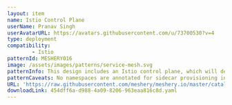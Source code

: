 ```yaml
---
layout: item
name: Istio Control Plane
userName: Pranav Singh
userAvatarURL: https://avatars.githubusercontent.com/u/73700530?v=4
type: deployment
compatibility: 
        - Istio
patternId: MESHERY016
image: /assets/images/patterns/service-mesh.svg
patternInfo: This design includes an Istio control plane, which will deploy to the istio-system namespace by default.
patternCaveats: No namespaces are annotated for sidecar provisioning in this design.
URL: 'https://raw.githubusercontent.com/meshery/meshery.io/master/catalog/454dff6a-d988-4a09-8206-963eaa816c8d.yaml'
downloadLink: 454dff6a-d988-4a09-8206-963eaa816c8d.yaml
---
```

